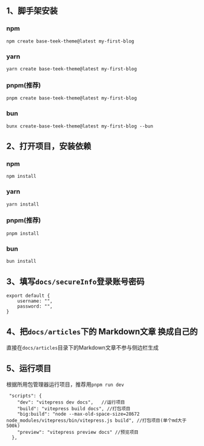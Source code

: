 ## 1、脚手架安装

### npm
```
npm create base-teek-theme@latest my-first-blog
``` 

### yarn
```
yarn create base-teek-theme@latest my-first-blog
```

###  pnpm(推荐)
```
pnpm create base-teek-theme@latest my-first-blog
```

###  bun
```
bunx create-base-teek-theme@latest my-first-blog --bun
```

## 2、打开项目，安装依赖

### npm
```
npm install
``` 

### yarn
```
yarn install
```

###  pnpm(推荐)
```
pnpm install
```

###  bun
```
bun install
```


## 3、填写`docs/secureInfo`登录账号密码
```
export default {
    username: "",
    password: "",
}

```

## 4、把`docs/articles`下的 Markdown文章 换成自己的

  直接在`docs/articles`目录下的Markdown文章不参与侧边栏生成
  
## 5、运行项目

根据所用包管理器运行项目，推荐用`pnpm run dev`
```
 "scripts": {
    "dev": "vitepress dev docs",   //运行项目
    "build": "vitepress build docs", //打包项目
    "big:build": "node --max-old-space-size=28672 node_modules/vitepress/bin/vitepress.js build", //打包项目(单个md大于500k)
    "preview": "vitepress preview docs" //预览项目
  },
```